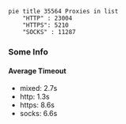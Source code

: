 
```mermaid
pie title 35564 Proxies in list
    "HTTP" : 23004
    "HTTPS": 5210
    "SOCKS" : 11287
```

### Some Info
#### Average Timeout

- mixed: 2.7s
- http: 1.3s
- https: 8.6s
- socks: 6.6s